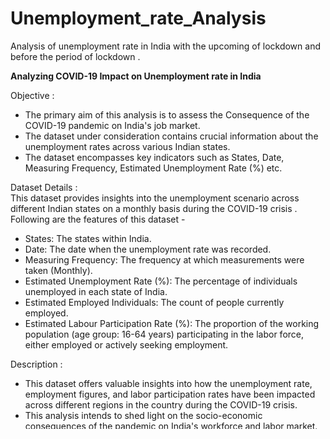 # Unemployment_rate_Analysis
Analysis of unemployment rate in India with the upcoming of lockdown and before the period of lockdown .


**Analyzing COVID-19 Impact on Unemployment rate in India**

Objective : 
- The primary aim of this analysis is to assess the Consequence of the COVID-19 pandemic on India's job market. 
- The dataset under consideration contains crucial information about the unemployment rates across various Indian states.
- The dataset encompasses key indicators such as States, Date, Measuring Frequency, Estimated Unemployment Rate (%) etc.


Dataset Details :  
This dataset provides insights into the unemployment scenario across different Indian states on a monthly basis during the COVID-19 crisis . Following are the features of this dataset - 

- States: The states within India.
- Date: The date when the unemployment rate was recorded.
- Measuring Frequency: The frequency at which measurements were taken (Monthly).
- Estimated Unemployment Rate (%): The percentage of individuals unemployed in each state of India.
- Estimated Employed Individuals: The count of people currently employed.
- Estimated Labour Participation Rate (%): The proportion of the working population (age group: 16-64 years) participating in the labor force, either employed or actively seeking employment.

Description : 

- This dataset offers valuable insights into how the unemployment rate, employment figures, and labor participation rates have been impacted across different regions in the country during the COVID-19 crisis.
- This analysis intends to shed light on the socio-economic consequences of the pandemic on India's workforce and labor market.


**Note:**  The visuals of the analysis are added in the same github repository in the .jpg format . Please have a look at those visuals for more information .
